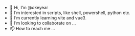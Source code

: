 - 👋 Hi, I’m @okeyear
- 👀 I’m interested in scripts, like shell, powershell, python etc.
- 🌱 I’m currently learning vite and vue3.
- 💞️ I’m looking to collaborate on ...
- 📫 How to reach me ...

<!---
okeyear/okeyear is a ✨ special ✨ repository because its `README.md` (this file) appears on your GitHub profile.
You can click the Preview link to take a look at your changes.
--->
